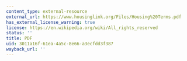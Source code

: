```yaml
---
content_type: external-resource
external_url: https://www.housinglink.org/Files/Housing%20Terms.pdf
has_external_license_warning: true
license: https://en.wikipedia.org/wiki/All_rights_reserved
status: ''
title: PDF
uid: 3011a16f-61ea-4a5c-8e66-a3ecfdd3f387
wayback_url: ''
---
```


